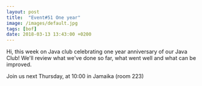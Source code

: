 ```yaml
---
layout: post
title:  "Event#51 One year"
image: /images/default.jpg
tags: [bof]
date: 2018-03-13 13:43:00 +0200
---
```


Hi, this week on Java club
celebrating one year anniversary of our Java Club! We'll review what we've done so far, what went well and what can be improved. []()

Join us next Thursday, at 10:00 in Jamaika (room 223)

